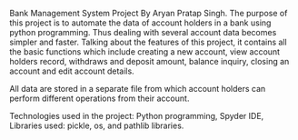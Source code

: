 Bank Management System Project By Aryan Pratap Singh.
The purpose of this project is to automate the data of account holders in a bank using python programming.
Thus dealing with several account data becomes simpler and faster.
Talking about the features of this project, it contains all the basic functions which include creating a new account, view account holders record, withdraws and deposit amount, balance inquiry, closing an account and edit account details.

All data are stored in a separate file from which account holders can perform different operations from their account.

Technologies used in the project: Python programming, Spyder IDE, Libraries used: pickle, os, and pathlib libraries.
